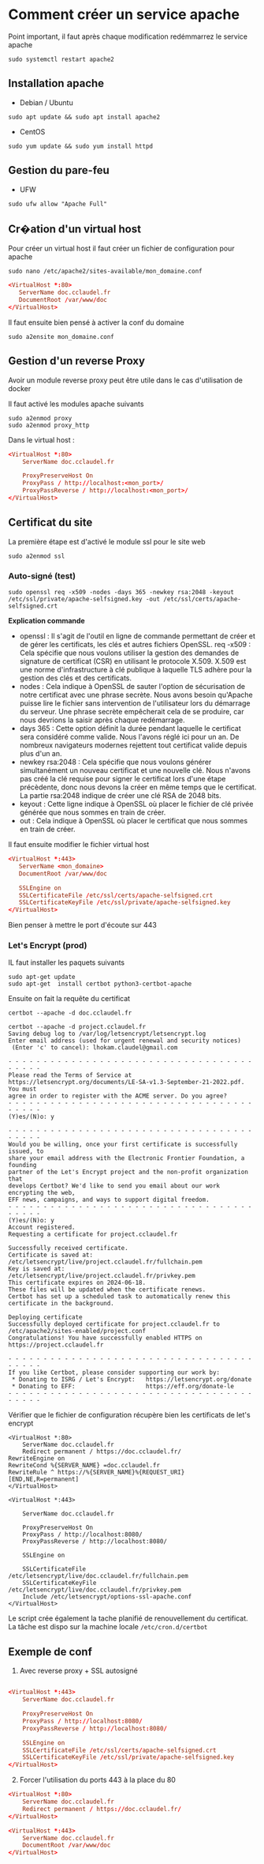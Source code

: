 # Comment créer un service apache 


Point important, il faut après chaque modification redémmarrez le service apache
```shell
sudo systemctl restart apache2
```

## Installation apache 

- Debian / Ubuntu
```shell
sudo apt update && sudo apt install apache2
```

- CentOS
```shell
sudo yum update && sudo yum install httpd
```

## Gestion du pare-feu

- UFW
```shell
sudo ufw allow "Apache Full"
```

## Cr�ation d'un virtual host
Pour créer un virtual host il faut créer un fichier de configuration pour apache

```shell
sudo nano /etc/apache2/sites-available/mon_domaine.conf
```

```conf
<VirtualHost *:80>
   ServerName doc.cclaudel.fr
   DocumentRoot /var/www/doc
</VirtualHost>
```

Il faut ensuite bien pensé à activer la conf du domaine

```shell
sudo a2ensite mon_domaine.conf
```

## Gestion d'un reverse Proxy 

Avoir un module reverse proxy peut être utile dans le cas d'utilisation de docker

Il faut activé les modules apache suivants
```shell
sudo a2enmod proxy
sudo a2enmod proxy_http
```

Dans le virtual host :
```conf
<VirtualHost *:80>
    ServerName doc.cclaudel.fr

    ProxyPreserveHost On
    ProxyPass / http://localhost:<mon_port>/
    ProxyPassReverse / http://localhost:<mon_port>/
</VirtualHost>
```

## Certificat du site

La première étape est d'activé le module ssl pour le site web

```shell
sudo a2enmod ssl
```

### Auto-signé (test)

```shell
sudo openssl req -x509 -nodes -days 365 -newkey rsa:2048 -keyout /etc/ssl/private/apache-selfsigned.key -out /etc/ssl/certs/apache-selfsigned.crt
```
**Explication commande**
- openssl : Il s'agit de l'outil en ligne de commande permettant de créer et de gérer les certificats, les clés et autres fichiers OpenSSL.
req -x509 : Cela spécifie que nous voulons utiliser la gestion des demandes de signature de certificat (CSR) en utilisant le protocole X.509. X.509 est une norme d'infrastructure à clé publique à laquelle TLS adhère pour la gestion des clés et des certificats.
- nodes : Cela indique à OpenSSL de sauter l'option de sécurisation de notre certificat avec une phrase secrète. Nous avons besoin qu'Apache puisse lire le fichier sans intervention de l'utilisateur lors du démarrage du serveur. Une phrase secrète empêcherait cela de se produire, car nous devrions la saisir après chaque redémarrage.
- days 365 : Cette option définit la durée pendant laquelle le certificat sera considéré comme valide. Nous l'avons réglé ici pour un an. De nombreux navigateurs modernes rejettent tout certificat valide depuis plus d'un an.
- newkey rsa:2048 : Cela spécifie que nous voulons générer simultanément un nouveau certificat et une nouvelle clé. Nous n'avons pas créé la clé requise pour signer le certificat lors d'une étape précèdente, donc nous devons la créer en même temps que le certificat. La partie rsa:2048 indique de créer une clé RSA de 2048 bits.
- keyout : Cette ligne indique à OpenSSL où placer le fichier de clé privée générée que nous sommes en train de créer.
- out : Cela indique à OpenSSL où placer le certificat que nous sommes en train de créer.

Il faut ensuite modifier le fichier virtual host

```conf
<VirtualHost *:443>
   ServerName <mon_domaine>
   DocumentRoot /var/www/doc

   SSLEngine on
   SSLCertificateFile /etc/ssl/certs/apache-selfsigned.crt
   SSLCertificateKeyFile /etc/ssl/private/apache-selfsigned.key
</VirtualHost>
```
Bien penser à mettre le port d'écoute sur 443

### Let's Encrypt (prod)

IL faut installer les paquets suivants 

```shell
sudo apt-get update
sudo apt-get  install certbot python3-certbot-apache
```

Ensuite on fait la requête du certificat
```shell
certbot --apache -d doc.cclaudel.fr
```
```
certbot --apache -d project.cclaudel.fr
Saving debug log to /var/log/letsencrypt/letsencrypt.log
Enter email address (used for urgent renewal and security notices)
 (Enter 'c' to cancel): lhokam.claudel@gmail.com

- - - - - - - - - - - - - - - - - - - - - - - - - - - - - - - - - - - - - - - -
Please read the Terms of Service at
https://letsencrypt.org/documents/LE-SA-v1.3-September-21-2022.pdf. You must
agree in order to register with the ACME server. Do you agree?
- - - - - - - - - - - - - - - - - - - - - - - - - - - - - - - - - - - - - - - -
(Y)es/(N)o: y

- - - - - - - - - - - - - - - - - - - - - - - - - - - - - - - - - - - - - - - -
Would you be willing, once your first certificate is successfully issued, to
share your email address with the Electronic Frontier Foundation, a founding
partner of the Let's Encrypt project and the non-profit organization that
develops Certbot? We'd like to send you email about our work encrypting the web,
EFF news, campaigns, and ways to support digital freedom.
- - - - - - - - - - - - - - - - - - - - - - - - - - - - - - - - - - - - - - - -
(Y)es/(N)o: y
Account registered.
Requesting a certificate for project.cclaudel.fr

Successfully received certificate.
Certificate is saved at: /etc/letsencrypt/live/project.cclaudel.fr/fullchain.pem
Key is saved at:         /etc/letsencrypt/live/project.cclaudel.fr/privkey.pem
This certificate expires on 2024-06-18.
These files will be updated when the certificate renews.
Certbot has set up a scheduled task to automatically renew this certificate in the background.

Deploying certificate
Successfully deployed certificate for project.cclaudel.fr to /etc/apache2/sites-enabled/project.conf
Congratulations! You have successfully enabled HTTPS on https://project.cclaudel.fr

- - - - - - - - - - - - - - - - - - - - - - - - - - - - - - - - - - - - - - - -
If you like Certbot, please consider supporting our work by:
 * Donating to ISRG / Let's Encrypt:   https://letsencrypt.org/donate
 * Donating to EFF:                    https://eff.org/donate-le
- - - - - - - - - - - - - - - - - - - - - - - - - - - - - - - - - - - - - - - -
```

Vérifier que le fichier de configuration récupère bien les certificats de let's encrypt
```
<VirtualHost *:80>
    ServerName doc.cclaudel.fr
    Redirect permanent / https://doc.cclaudel.fr/
RewriteEngine on
RewriteCond %{SERVER_NAME} =doc.cclaudel.fr
RewriteRule ^ https://%{SERVER_NAME}%{REQUEST_URI} [END,NE,R=permanent]
</VirtualHost>

<VirtualHost *:443>

    ServerName doc.cclaudel.fr

    ProxyPreserveHost On
    ProxyPass / http://localhost:8080/
    ProxyPassReverse / http://localhost:8080/

    SSLEngine on

    SSLCertificateFile /etc/letsencrypt/live/doc.cclaudel.fr/fullchain.pem
    SSLCertificateKeyFile /etc/letsencrypt/live/doc.cclaudel.fr/privkey.pem
    Include /etc/letsencrypt/options-ssl-apache.conf
</VirtualHost>
```
Le script crée également la tache planifié de renouvellement du certificat. La tâche est dispo sur la machine locale ``/etc/cron.d/certbot``

## Exemple de conf

1. Avec reverse proxy + SSL autosigné

```conf

<VirtualHost *:443>
    ServerName doc.cclaudel.fr

    ProxyPreserveHost On
    ProxyPass / http://localhost:8080/
    ProxyPassReverse / http://localhost:8080/

    SSLEngine on
    SSLCertificateFile /etc/ssl/certs/apache-selfsigned.crt
    SSLCertificateKeyFile /etc/ssl/private/apache-selfsigned.key
</VirtualHost>
```

2. Forcer l'utilisation du ports 443 à la place du 80
```conf
<VirtualHost *:80>
    ServerName doc.cclaudel.fr
    Redirect permanent / https://doc.cclaudel.fr/
</VirtualHost>

<VirtualHost *:443>
    ServerName doc.cclaudel.fr
    DocumentRoot /var/www/doc
</VirtualHost>
```